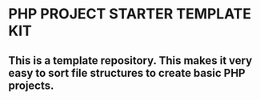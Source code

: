 # PHP PROJECT STARTER TEMPLATE KIT


## This is a template repository. This makes it very easy to sort file structures to create basic PHP projects.
